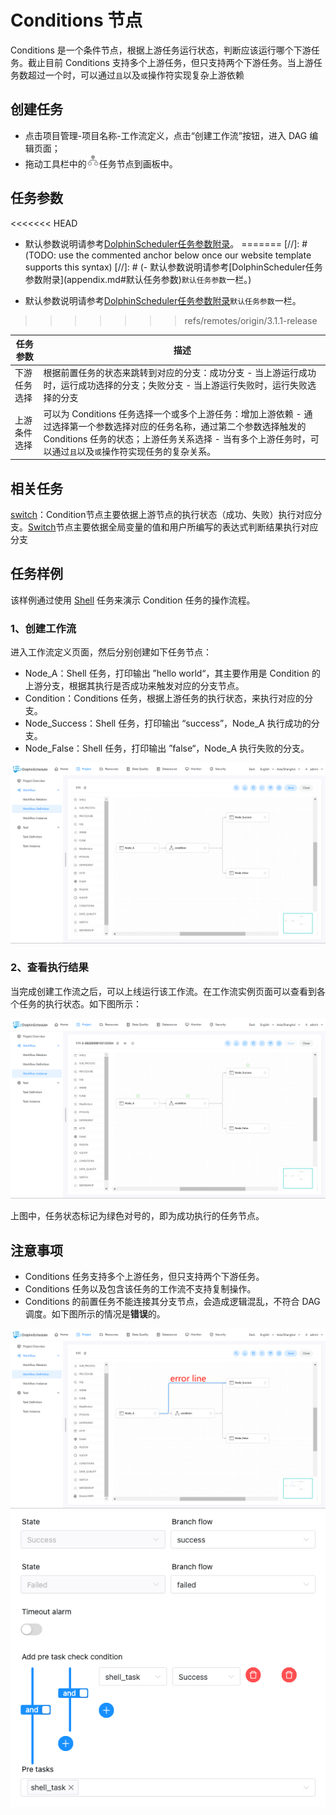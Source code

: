 # Conditions 节点

Conditions 是一个条件节点，根据上游任务运行状态，判断应该运行哪个下游任务。截止目前 Conditions 支持多个上游任务，但只支持两个下游任务。当上游任务数超过一个时，可以通过`且`以及`或`操作符实现复杂上游依赖

## 创建任务

- 点击项目管理-项目名称-工作流定义，点击“创建工作流”按钮，进入 DAG 编辑页面；
- 拖动工具栏中的<img src="../../../../img/conditions.png" width="20"/>任务节点到画板中。

## 任务参数

<<<<<<< HEAD
- 默认参数说明请参考[DolphinScheduler任务参数附录](appendix.md#默认任务参数)。
=======
[//]: # (TODO: use the commented anchor below once our website template supports this syntax)
[//]: # (- 默认参数说明请参考[DolphinScheduler任务参数附录]&#40;appendix.md#默认任务参数&#41;`默认任务参数`一栏。)

- 默认参数说明请参考[DolphinScheduler任务参数附录](appendix.md)`默认任务参数`一栏。
>>>>>>> refs/remotes/origin/3.1.1-release

| **任务参数** |                                                                **描述**                                                                 |
|----------|---------------------------------------------------------------------------------------------------------------------------------------|
| 下游任务选择   | 根据前置任务的状态来跳转到对应的分支：成功分支 - 当上游运行成功时，运行成功选择的分支；失败分支 - 当上游运行失败时，运行失败选择的分支                                                                |
| 上游条件选择   | 可以为 Conditions 任务选择一个或多个上游任务：增加上游依赖 - 通过选择第一个参数选择对应的任务名称，通过第二个参数选择触发的 Conditions 任务的状态；上游任务关系选择 - 当有多个上游任务时，可以通过`且`以及`或`操作符实现任务的复杂关系。 |

## 相关任务

[switch](switch.md)：Condition节点主要依据上游节点的执行状态（成功、失败）执行对应分支。[Switch](switch.md)节点主要依据全局变量的值和用户所编写的表达式判断结果执行对应分支

## 任务样例

该样例通过使用 [Shell](shell.md) 任务来演示 Condition 任务的操作流程。

### 1、创建工作流

进入工作流定义页面，然后分别创建如下任务节点：

- Node_A：Shell 任务，打印输出 ”hello world“，其主要作用是 Condition 的上游分支，根据其执行是否成功来触发对应的分支节点。
- Condition：Conditions 任务，根据上游任务的执行状态，来执行对应的分支。
- Node_Success：Shell 任务，打印输出 “success”，Node_A 执行成功的分支。
- Node_False：Shell 任务，打印输出 ”false“，Node_A 执行失败的分支。

![condition_task01](../../../../img/tasks/demo/condition_task01.png)

### 2、查看执行结果

当完成创建工作流之后，可以上线运行该工作流。在工作流实例页面可以查看到各个任务的执行状态。如下图所示：

![condition_task02](../../../../img/tasks/demo/condition_task02.png)

上图中，任务状态标记为绿色对号的，即为成功执行的任务节点。

## 注意事项

- Conditions 任务支持多个上游任务，但只支持两个下游任务。
- Conditions 任务以及包含该任务的工作流不支持复制操作。
- Conditions 的前置任务不能连接其分支节点，会造成逻辑混乱，不符合 DAG 调度。如下图所示的情况是**错误**的。

![condition_task03](../../../../img/tasks/demo/condition_task03.png)
![condition_task04](../../../../img/tasks/demo/condition_task04.png)
